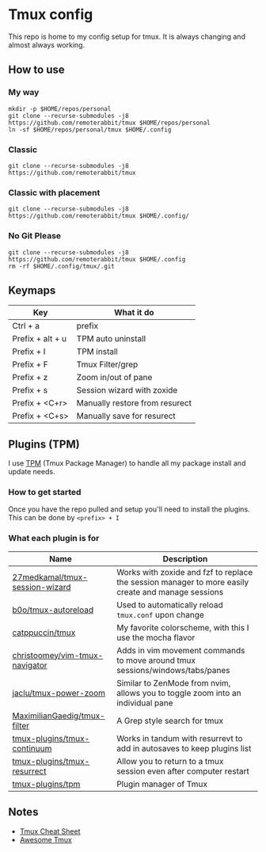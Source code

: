 # Tmux config

This repo is home to my config setup for tmux. It is always changing and almost always working.

## How to use

### My way

```shell
mkdir -p $HOME/repos/personal
git clone --recurse-submodules -j8 https://github.com/remoterabbit/tmux $HOME/repos/personal
ln -sf $HOME/repos/personal/tmux $HOME/.config
```

### Classic

```shell
git clone --recurse-submodules -j8 https://github.com/remoterabbit/tmux
```

### Classic with placement

```shell
git clone --recurse-submodules -j8 https://github.com/remoterabbit/tmux $HOME/.config/
```

### No Git Please

```shell
git clone --recurse-submodules -j8 https://github.com/remoterabbit/tmux $HOME/.config
rm -rf $HOME/.config/tmux/.git
```

## Keymaps

| Key | What it do |
| --- | ---------- |
| Ctrl + a | prefix |
| Prefix + alt + u | TPM auto uninstall |
| Prefix + I | TPM install |
| Prefix + F | Tmux Filter/grep |
| Prefix + z | Zoom in/out of pane |
| Prefix + s | Session wizard with zoxide |
| Prefix + <C+r> | Manually restore from resurect |
| Prefix + <C+s> | Manually save for resurect |

## Plugins (TPM)

I use [TPM](https://github.com/tmux-plugins/tpm) (Tmux Package Manager) to handle all my package install and update needs.

### How to get started

Once you have the repo pulled and setup you'll need to install the plugins. This can be done by `<prefix> + I`

### What each plugin is for

| Name | Description |
| ---- | ----------- |
| [27medkamal/tmux-session-wizard](https://github.com/27medkamal/tmux-session-wizard) | Works with zoxide and fzf to replace the session manager to more easily create and manage sessions |
| [b0o/tmux-autoreload](https://github.com/b0o/tmux-autoreload) | Used to automatically reload `tmux.conf` upon change |
| [catppuccin/tmux](https://github.com/catppuccin/tmux) | My favorite colorscheme, with this I use the mocha flavor |
| [christoomey/vim-tmux-navigator](https://github.com/christoomey/vim-tmux-navigator) | Adds in vim movement commands to move around tmux sessions/windows/tabs/panes |
| [jaclu/tmux-power-zoom](https://github.com/jaclu/tmux-power-zoom) | Similar to ZenMode from nvim, allows you to toggle zoom into an individual pane |
| [MaximilianGaedig/tmux-filter](https://github.com/MaximilianGaedig/tmux-filter) | A Grep style search for tmux |
| [tmux-plugins/tmux-continuum](https://github.com/tmux-plugins/tmux-continuum) | Works in tandum with resurrevt to add in autosaves to keep plugins list |
| [tmux-plugins/tmux-resurrect](https://github.com/tmux-plugins/tmux-resurrect) | Allow you to return to a tmux session even after computer restart |
| [tmux-plugins/tpm](https://github.com/tmux-plugins/tpm) | Plugin manager of Tmux |

## Notes

- [Tmux Cheat Sheet](https://tmuxcheatsheet.com/)
- [Awesome Tmux](https://github.com/rothgar/awesome-tmux)
